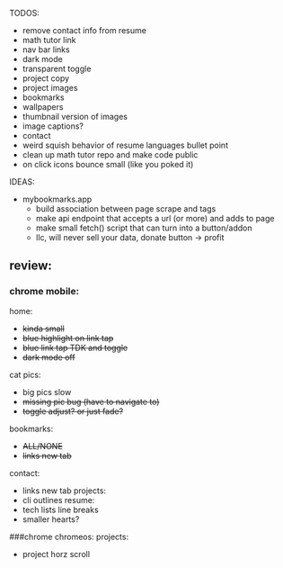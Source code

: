 TODOS:
* remove contact info from resume
* math tutor link
* nav bar links
* dark mode
* transparent toggle
* project copy
* project images
* bookmarks
* wallpapers
* thumbnail version of images
* image captions?
* contact
* weird squish behavior of resume languages bullet point
* clean up math tutor repo and make code public
* on click icons bounce small (like you poked it)

IDEAS:
* mybookmarks.app
  * build association between page scrape and tags
  * make api endpoint that accepts a url (or more) and adds to page
  * make small fetch() script that can turn into a button/addon
  * llc, will never sell your data, donate button -> profit

## review:

### chrome mobile:

home:
* ~~kinda small~~
* ~~blue highlight on link tap~~
* ~~blue link tap TDK and toggle~~
* ~~dark mode off~~

cat pics:
* big pics slow
* ~~missing pic bug (have to navigate to)~~
* ~~toggle adjust? or just fade?~~

bookmarks:
* ~~ALL/NONE~~
* ~~links new tab~~

contact:
* links new tab
projects:
* cli outlines
resume:
* tech lists line breaks
* smaller hearts?

###chrome chromeos:
projects:
* project horz scroll